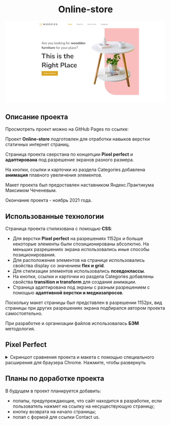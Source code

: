 <h1 align="center"> Online-store</h1>
<img src="screenshots/main page.png" title="online store">
<h2 align="left">Описание проекта</h2>

Просмотреть проект можно на GitHub Pages по ссылке: 

Проект **Online-store** подготовлен для отработки навыков верстки статичных интернет страниц.

Страница проекта сверстана по концепции **Pixel perfect** и **адаптирована** под разрешение экранов разного размера. 

На кнопки, ссылки и карточки из раздела Categories добавлена **анимация** плавного увеличения элементов.

Макет проекта был предоставлен наставником Яндекс.Практикума Максимом Чеченевым.

Окончание проекта - ноябрь 2021 года.

<h2 align="left">Использованные технологии</h2>

Страница проекта стилизована с помощью **CSS**:

- Для верстки **Pixel perfect** на разрешениях 1152px и больше некоторые элементы были спозиционированы абсолютно. На меньших разрешениях экрана использовались иные способы позиционирования.
- Для расположения элементов на странице использовались свойства display со значением **flex и grid**.
- Для стилизации элементов использовались **псевдоклассы**.
- На кнопки, ссылки и карточки из раздела Categories добавлены свойства **transition и transform** для создания анимации.
- Страница адаптирована под экраны с разным разрешением с помощью **адаптивной верстки и медиазапросов**.

Поскольку макет страницы был представлен в разрешении 1152px, вид страницы при других разрешениях экрана подбирался автором проекта самостоятельно.

При разработке и организации файлов использовалась **БЭМ** методология.

<h2 align="left">Pixel Perfect</h2>

<details>
<summary>Скриншот сравнения проекта и макета c помощью специального расширения для браузера Chrome. Нажмите, чтобы развернуть</summary>
<p align="center">
  <img src="screenshots/pixel perfect screenshot.png" title="online store">
</p>
</details>

<h2 align="left">Планы по доработке проекта</h2>

В будущем в проект планируется добавить:

- попапы, предупреждающие, что сайт находится в разработке, если пользователь нажмет на ссылку на несуществующую страницу;
- кнопку возврата на начало страницы;
- попап с формой для ссылки Contact us.

